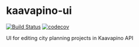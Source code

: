 # kaavapino-ui
[![Build Status](https://travis-ci.com/City-of-Helsinki/kaavapino-ui.svg?branch=master)](https://travis-ci.com/City-of-Helsinki/kaavapino-ui)
[![codecov](https://codecov.io/gh/City-of-Helsinki/kaavapino-ui/branch/master/graph/badge.svg)](https://codecov.io/gh/City-of-Helsinki/kaavapino-ui)

UI for editing city planning projects in Kaavapino API
